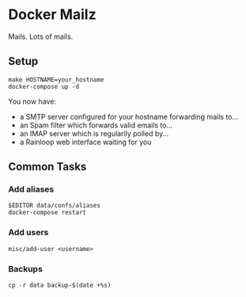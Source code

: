 # Docker Mailz

Mails. Lots of mails.

## Setup

    make HOSTNAME=your_hostname
    docker-compose up -d

You now have:

- a SMTP server configured for your hostname forwarding mails to...
- an Spam filter which forwards valid emails to...
- an IMAP server which is regularily polled by...
- a Rainloop web interface waiting for you

## Common Tasks

### Add aliases

    $EDITOR data/confs/aliases
    docker-compose restart

### Add users

    misc/add-user <username>

### Backups

    cp -r data backup-$(date +%s)

